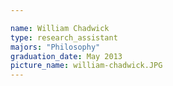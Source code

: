 ```yaml
---

name: William Chadwick
type: research_assistant
majors: "Philosophy"
graduation_date: May 2013
picture_name: william-chadwick.JPG
---
```

    
    
